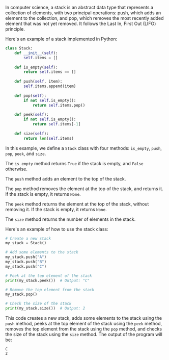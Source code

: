 In computer science, a stack is an abstract data type that represents a collection of elements, with two principal operations: push, which adds an element to the collection, and pop, which removes the most recently added element that was not yet removed. It follows the Last In, First Out (LIFO) principle.

Here's an example of a stack implemented in Python:

```Python
class Stack:
    def __init__(self):
        self.items = []
    
    def is_empty(self):
        return self.items == []
    
    def push(self, item):
        self.items.append(item)
    
    def pop(self):
        if not self.is_empty():
            return self.items.pop()
    
    def peek(self):
        if not self.is_empty():
            return self.items[-1]
    
    def size(self):
        return len(self.items)
```

In this example, we define a `Stack` class with four methods: `is_empty`, `push`, `pop`, `peek`, and `size`.

The `is_empty` method returns `True` if the stack is empty, and `False` otherwise.

The `push` method adds an element to the top of the stack.

The `pop` method removes the element at the top of the stack, and returns it. If the stack is empty, it returns `None`.

The `peek` method returns the element at the top of the stack, without removing it. If the stack is empty, it returns `None`.

The `size` method returns the number of elements in the stack.

Here's an example of how to use the stack class:

```Python
# Create a new stack
my_stack = Stack()

# Add some elements to the stack
my_stack.push("A")
my_stack.push("B")
my_stack.push("C")

# Peek at the top element of the stack
print(my_stack.peek())  # Output: "C"

# Remove the top element from the stack
my_stack.pop()

# Check the size of the stack
print(my_stack.size())  # Output: 2
```

This code creates a new stack, adds some elements to the stack using the `push` method, peeks at the top element of the stack using the `peek` method, removes the top element from the stack using the `pop` method, and checks the size of the stack using the `size` method. The output of the program will be:

```
C
2
```